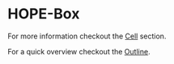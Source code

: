 # HOPE-Box

For more information checkout the [Cell](cell/README.md) section.

For a quick overview checkout the [Outline](cell/Call4Code-Idea.pdf).
